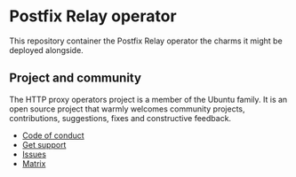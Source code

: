# Postfix Relay operator

This repository container the Postfix Relay operator the charms it might be deployed alongside.

## Project and community

The HTTP proxy operators project is a member of the Ubuntu family. It is an
open source project that warmly welcomes community projects, contributions,
suggestions, fixes and constructive feedback.

* [Code of conduct](https://ubuntu.com/community/code-of-conduct)
* [Get support](https://discourse.charmhub.io/)
* [Issues](https://github.com/canonical/http-proxy-operators/issues)
* [Matrix](https://matrix.to/#/#charmhub-charmdev:ubuntu.com)